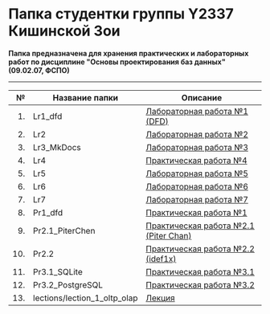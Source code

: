 # Папка студентки группы Y2337 Кишинской Зои

**Папка предназначена для хранения практических и лабораторных работ по дисциплине "Основы проектирования баз данных" (09.02.07, ФСПО)**

_________________

|№|Название папки | Описание |
|---:|----------------|----------|
|1.|Lr1_dfd| [Лабораторная работа №1 (DFD)](./Lr1_dfd)|
|2.|Lr2| [Лабораторная работа №2](./Lr2)|
|3.|Lr3_MkDocs| [Лабораторная работа №3](./)|
|4.|Lr4|[Практическая работа №4](./)|
|5.|Lr5| [Лабораторная работа №5](./)|
|6.|Lr6| [Лабораторная работа №6](./)|
|7.|Lr7| [Лабораторная работа №7](./)|
|8.|Pr1_dfd | [Практическая работа №1](./Pr1_dfd)|
|9.|Pr2.1_PiterChen| [Практическая работа №2.1 (Piter Chan)](./Pr2.1_PiterChen)|
|10.|Pr2.2| [Практическая работа №2.2 (idef1x)](./Pr2.2)|
|11.|Pr3.1_SQLite| [Практическая работа №3.1](./Pr3.1_SQLite)|
|12.|Pr3.2_PostgreSQL| [Практическая работа №3.2](./Pr3.2_PostgreSQL)|
|13.|lections/lection_1_oltp_olap | [Лекция](./lections/lection_1_oltp_olap)|


